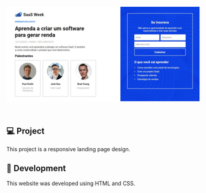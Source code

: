 <p align="center">
    <img alt="form" src=".github/first.jpg" />
</p>

<br>

## 💻 Project

This project is a responsive landing page design. 

## 🧪 Development

This website was developed using HTML and CSS.
